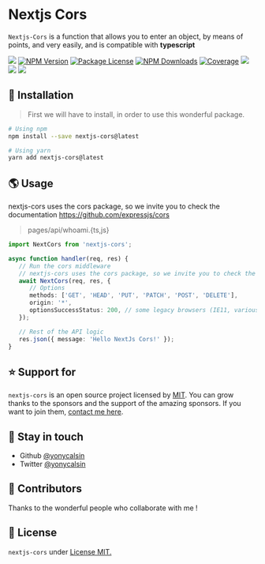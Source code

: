 # Nextjs Cors

`Nextjs-Cors` is a function that allows you to enter an object, by means of points, and very easily, and is compatible with **typescript**

<a href="https://github.com/yonycalsin/nextjs-cors"><img src="https://img.shields.io/spiget/stars/1000?color=brightgreen&label=Star&logo=github" /></a>
<a href="https://www.npmjs.com/nextjs-cors" target="_blank">
<img src="https://img.shields.io/npm/v/nextjs-cors" alt="NPM Version" /></a>
<a href="https://www.npmjs.com/nextjs-cors" target="_blank">
<img src="https://img.shields.io/npm/l/nextjs-cors" alt="Package License" /></a>
<a href="https://www.npmjs.com/nextjs-cors" target="_blank">
<img src="https://img.shields.io/npm/dm/nextjs-cors" alt="NPM Downloads" /></a>
<a href="https://github.com/yonycalsin/nextjs-cors" target="_blank">
<img src="https://s3.amazonaws.com/assets.coveralls.io/badges/coveralls_95.svg" alt="Coverage" /></a>
<a href="https://github.com/yonycalsin/nextjs-cors"><img src="https://img.shields.io/badge/Github%20Page-nextjs.cors-yellow?style=flat-square&logo=github" /></a>
<a href="https://github.com/yonycalsin"><img src="https://img.shields.io/badge/Author-Yony%20Calsin-blueviolet?style=flat-square&logo=appveyor" /></a>
<a href="https://twitter.com/yonycalsin" target="_blank">
<img src="https://img.shields.io/twitter/follow/yonycalsin.svg?style=social&label=Follow"></a>

## 🍉 Installation

> First we will have to install, in order to use this wonderful package.

```bash
# Using npm
npm install --save nextjs-cors@latest

# Using yarn
yarn add nextjs-cors@latest
```

## 🌎 Usage

nextjs-cors uses the cors package, so we invite you to check the documentation https://github.com/expressjs/cors

> pages/api/whoami.{ts,js}

```ts
import NextCors from 'nextjs-cors';

async function handler(req, res) {
   // Run the cors middleware
   // nextjs-cors uses the cors package, so we invite you to check the documentation https://github.com/expressjs/cors
   await NextCors(req, res, {
      // Options
      methods: ['GET', 'HEAD', 'PUT', 'PATCH', 'POST', 'DELETE'],
      origin: '*',
      optionsSuccessStatus: 200, // some legacy browsers (IE11, various SmartTVs) choke on 204
   });

   // Rest of the API logic
   res.json({ message: 'Hello NextJs Cors!' });
}
```

## ⭐ Support for

`nextjs-cors` is an open source project licensed by [MIT](LICENSE). You can grow thanks to the sponsors and the support of the amazing sponsors. If you want to join them, [contact me here](https://twitter.com/yonycalsin).

## 🎩 Stay in touch

-  Github [@yonycalsin](https://github.com/yonycalsin)
-  Twitter [@yonycalsin](https://twitter.com/yonycalsin)

## 🚀 Contributors

Thanks to the wonderful people who collaborate with me !

## 📜 License

`nextjs-cors` under [License MIT.](LICENSE)
